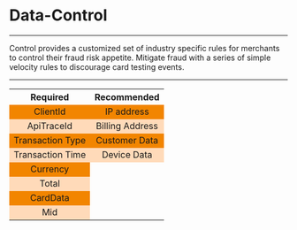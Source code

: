 # Data-Control

---

<div>Control provides a customized set of industry specific rules for merchants to control their fraud risk appetite. Mitigate fraud with a series of simple velocity rules to discourage card testing events.</div>

---


<table>
    <tr>
        <th>Required</th>
        <th>Recommended</th>
    </tr>
    <tr class="highlight">
        <td>ClientId</td>
        <td>IP address</td>
    </tr>
    <tr class="light">
        <td>ApiTraceId</td>
        <td>Billing Address</td>
    </tr>
    <tr class="highlight">
        <td>Transaction Type</td>
        <td>Customer Data</td>
    </tr>
    <tr class="light">
        <td>Transaction Time</td>
        <td>Device Data</td>
    </tr>
    <tr class="highlight">
        <td>Currency</td>
    </tr>
    <tr class="light">
        <td>Total</td>
    </tr>
    <tr class="highlight">
        <td>CardData</td>
    </tr>
    <tr class="light">
        <td>Mid</td>
    </tr>
</table>

<style>
        .markdown-body table {
                margin-left: auto;
                margin-right: auto;
                border-collapse: collapse;
                width: 50%;
        }

.markdown-body div {
                margin-left: auto;
                margin-right: auto;
                width: 50%;
        }

        th, td {
                text-align: center;
                border: 1px solid break;
        }
        td:empty {
                display: none;
        }

        .highlight {
                background-color: #f28500;
        }
        .light {
                background-color: #ffdab9;
        }
</style>